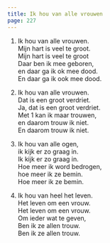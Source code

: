 ```yaml
---
title: Ik hou van alle vrouwen
page: 227
---  
```


1.  Ik hou van alle vrouwen.  
Mijn hart is veel te groot.  
Mijn hart is veel te groot  
Daar ben ik mee geboren,  
en daar ga ik ok mee dood.  
En daar ga ik ook mee dood.  


2. Ik hou van alle vrouwen.  
Dat is een groot verdriet.  
Ja, dat is een groot verdriet.  
Met 1 kan ik maar trouwen,  
en daarom trouw ik niet.  
En daarom trouw ik niet.  


3. Ik hou van alle ogen,  
ik kijk er zo graag in.  
Ik kijk er zo graag in.  
Hoe meer ik word bedrogen,  
hoe meer ik ze bemin.  
Hoe meer ik ze bemin.  


4. Ik hou van heel het leven.  
Het leven om een vrouw.  
Het leven om een vrouw.  
Om ieder wat te geven,  
Ben ik ze allen trouw.  
Ben ik ze allen trouw.  
